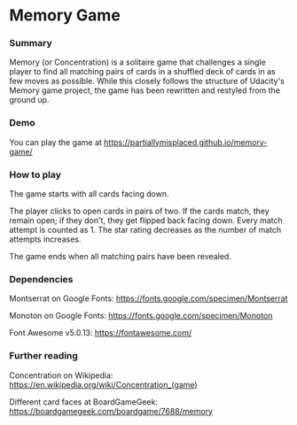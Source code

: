# Memory Game

### Summary

Memory (or Concentration) is a solitaire game that challenges a single player to find all matching pairs of cards in a shuffled deck of cards in as few moves as possible.
While this closely follows the structure of Udacity's Memory game project, the game has been rewritten and restyled from the ground up.

### Demo

You can play the game at https://partiallymisplaced.github.io/memory-game/

### How to play

The game starts with all cards facing down.

The player clicks to open cards in pairs of two. If the cards match, they remain open; if they don't, they get flipped back facing down. Every match attempt is counted as 1. The star rating decreases as the number of match attempts increases.

The game ends when all matching pairs have been revealed.

### Dependencies

Montserrat on Google Fonts: https://fonts.google.com/specimen/Montserrat

Monoton on Google Fonts: https://fonts.google.com/specimen/Monoton

Font Awesome v5.0.13: https://fontawesome.com/

### Further reading

Concentration on Wikipedia: https://en.wikipedia.org/wiki/Concentration_(game)

Different card faces at BoardGameGeek: https://boardgamegeek.com/boardgame/7688/memory
